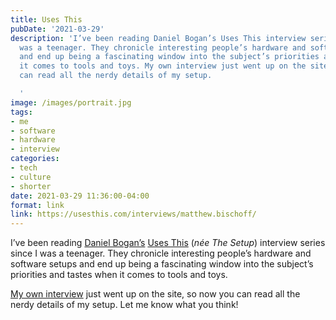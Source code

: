 ```yaml
---
title: Uses This
pubDate: '2021-03-29'
description: 'I’ve been reading Daniel Bogan’s Uses This interview series since I
  was a teenager. They chronicle interesting people’s hardware and software setups
  and end up being a fascinating window into the subject’s priorities and tastes when
  it comes to tools and toys. My own interview just went up on the site, so now you
  can read all the nerdy details of my setup.

  '
image: /images/portrait.jpg
tags:
- me
- software
- hardware
- interview
categories:
- tech
- culture
- shorter
date: 2021-03-29 11:36:00-04:00
format: link
link: https://usesthis.com/interviews/matthew.bischoff/
---
```


I’ve been reading [Daniel Bogan’s](https://waferbaby.com) [Uses This](https://usesthis.com) (*née The Setup*) interview series since I was a teenager. They chronicle interesting people’s hardware and software setups and end up being a fascinating window into the subject’s priorities and tastes when it comes to tools and toys. 

[My own interview](https://usesthis.com/interviews/matthew.bischoff/) just went up on the site, so now you can read all the nerdy details of my setup. Let me know what you think!
